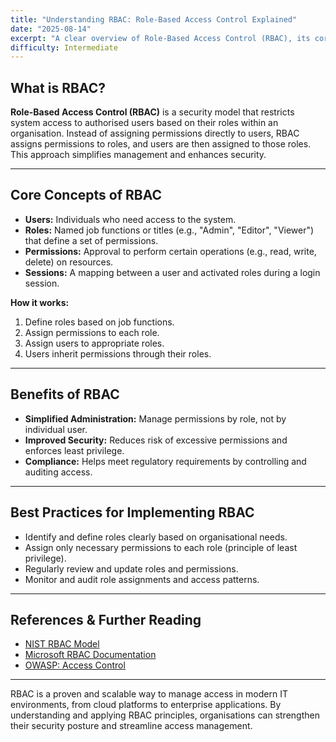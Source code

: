 ```yaml
---
title: "Understanding RBAC: Role-Based Access Control Explained"
date: "2025-08-14"
excerpt: "A clear overview of Role-Based Access Control (RBAC), its core concepts, benefits, and best practices for implementation."
difficulty: Intermediate
---
```


## What is RBAC?

**Role-Based Access Control (RBAC)** is a security model that restricts system access to authorised users based on their roles within an organisation. Instead of assigning permissions directly to users, RBAC assigns permissions to roles, and users are then assigned to those roles. This approach simplifies management and enhances security.

---

## Core Concepts of RBAC

- **Users:** Individuals who need access to the system.
- **Roles:** Named job functions or titles (e.g., "Admin", "Editor", "Viewer") that define a set of permissions.
- **Permissions:** Approval to perform certain operations (e.g., read, write, delete) on resources.
- **Sessions:** A mapping between a user and activated roles during a login session.

**How it works:**  
1. Define roles based on job functions.
2. Assign permissions to each role.
3. Assign users to appropriate roles.
4. Users inherit permissions through their roles.

---

## Benefits of RBAC

- **Simplified Administration:** Manage permissions by role, not by individual user.
- **Improved Security:** Reduces risk of excessive permissions and enforces least privilege.
- **Compliance:** Helps meet regulatory requirements by controlling and auditing access.

---

## Best Practices for Implementing RBAC

- Identify and define roles clearly based on organisational needs.
- Assign only necessary permissions to each role (principle of least privilege).
- Regularly review and update roles and permissions.
- Monitor and audit role assignments and access patterns.

---

## References & Further Reading

- [NIST RBAC Model](https://csrc.nist.gov/projects/role-based-access-control)
- [Microsoft RBAC Documentation](https://learn.microsoft.com/en-us/azure/role-based-access-control/overview)
- [OWASP: Access Control](https://owasp.org/www-community/Access_Control)

---

RBAC is a proven and scalable way to manage access in modern IT environments, from cloud platforms to enterprise applications. By understanding and applying RBAC principles, organisations can strengthen their security posture and streamline access management.